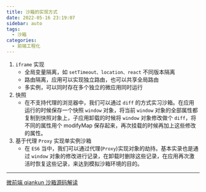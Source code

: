 ```yaml
---
title: 沙箱的实现方式
date: 2022-05-16 23:19:07
sidebar: auto
tags:
  - 沙箱
categories:
  - 前端工程化
---
```


1. `iframe` 实现
   - 全局变量隔离，如 `setTimeout、location、react` 不同版本隔离
   - 路由隔离，应用可以实现独立路由，也可以共享全局路由
   - 多实例，可以同时存在多个独立的微应用同时运行
2. 快照
   - 在不支持代理的浏览器中，我们可以通过 `diff` 的方式实习沙箱。在应用运行的时候保存一个快照 `window` 对象，将当前 `window` 对象的全部属性都复制到快照对象上，子应用卸载的时候将 `window` 对象修改做个 `diff`，将不同的属性用个 modifyMap 保存起来，再次挂载的时候再加上这些修改的属性。
3. 基于代理 `Proxy` 实现单实例沙箱
   - 在 `ES6` 当中，我们可以通过代理(`Proxy`)实现对象的劫持。基本实录也是通过 `window` 对象的修改进行记录，在卸载时删除这些记录，在应用再次激活时恢复这些记录，来达到模拟沙箱环境的目的。

---

[微前端 qiankun 沙箱源码解读](https://juejin.cn/post/6981756262304186405)
